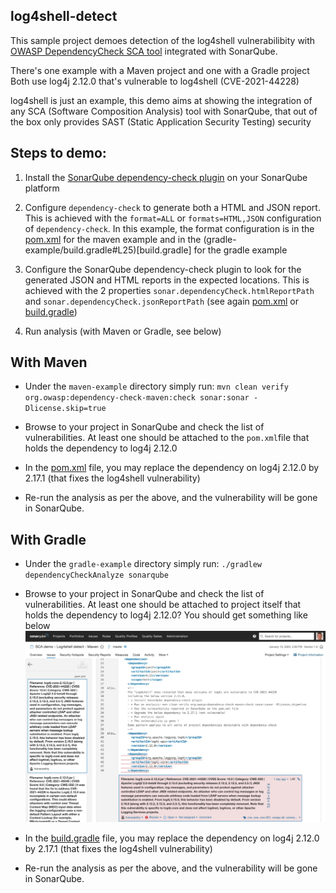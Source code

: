 ## log4shell-detect

This sample project demoes detection of the log4shell vulnerabilibity with [OWASP DependencyCheck SCA tool](https://owasp.org/www-project-dependency-check/) integrated with SonarQube.

There's one example with a Maven project and one with a Gradle project
Both use log4j 2.12.0 that's vulnerable to log4shell (CVE-2021-44228)

log4shell is just an example, this demo aims at showing the integration of any SCA (Software Composition Analysis) tool with SonarQube, that out of the box only provides SAST (Static Application Security Testing) security

## Steps to demo:

1. Install the [SonarQube dependency-check plugin](https://github.com/dependency-check/dependency-check-sonar-plugin/releases) on your SonarQube platform

2. Configure `dependency-check` to generate both a HTML and JSON report. This is achieved with the `format=ALL` or `formats=HTML,JSON` configuration
   of `dependency-check`. In this example, the format configuration is in the [pom.xml](maven-example/pom.xml#L107) for the maven example and in the (gradle-example/build.gradle#L25)[build.gradle] for the gradle example

3. Configure the SonarQube dependency-check plugin to look for the generated JSON and HTML reports in the expected locations. This is achieved with the
   2 properties `sonar.dependencyCheck.htmlReportPath` and `sonar.dependencyCheck.jsonReportPath` (see again [pom.xml](maven-example/pom.xml#L17) or [build.gradle](gradle-example/build.gradle#L20))

3. Run analysis (with Maven or Gradle, see below)

## With Maven

- Under the `maven-example` directory simply run: `mvn clean verify org.owasp:dependency-check-maven:check sonar:sonar -Dlicense.skip=true`
- Browse to your project in SonarQube and check the list of vulnerabilities. At least one should be attached to the `pom.xml`file that holds
  the dependency to log4j 2.12.0

- In the [pom.xml](maven-example/pom.xml#L40) file, you may replace the dependency on log4j 2.12.0 by 2.17.1 (that fixes the log4shell vulnerability)

- Re-run the analysis as per the above, and the vulnerability will be gone in SonarQube.

## With Gradle

- Under the `gradle-example` directory simply run: `./gradlew dependencyCheckAnalyze sonarqube`

- Browse to your project in SonarQube and check the list of vulnerabilities. At least one should be attached to project itself that holds
  the dependency to log4j 2.12.0? You should get something like below
  ![log4shell CVE reported in SonarQube with a Maven project](log4shell-screenshot.jpg)

- In the [build.gradle](gradle-example/build.gradle#L40) file, you may replace the dependency on log4j 2.12.0 by 2.17.1 (that fixes the log4shell vulnerability)

- Re-run the analysis as per the above, and the vulnerability will be gone in SonarQube.
  
